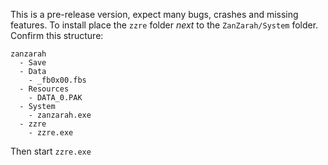 This is a pre-release version, expect many bugs, crashes and missing features.
To install place the `zzre` folder *next* to the `ZanZarah/System` folder.
Confirm this structure:
```
zanzarah
  - Save
  - Data
    - _fb0x00.fbs
  - Resources
    - DATA_0.PAK
  - System
    - zanzarah.exe
  - zzre
    - zzre.exe
```

Then start `zzre.exe`
